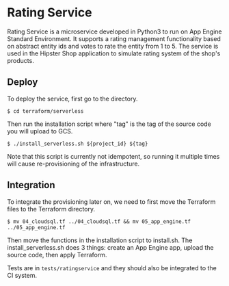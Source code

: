 # Rating Service

Rating Service is a microservice developed in Python3 to run on App Engine Standard Environment. It supports a rating management functionality based on abstract entity ids and votes to rate the entity from 1 to 5. The service is used in the Hipster Shop application to simulate rating system of the shop's products.

## Deploy

To deploy the service, first go to the directory.
```
$ cd terraform/serverless
```

Then run the installation script where "tag" is the tag of the source code you will upload to GCS.

```
$ ./install_serverless.sh ${project_id} ${tag}
```

Note that this script is currently not idempotent, so running it multiple times will cause re-provisioning of the infrastructure.

## Integration

To integrate the provisioning later on, we need to first move the Terraform files to the Terraform directory.
```
$ mv 04_cloudsql.tf ../04_cloudsql.tf && mv 05_app_engine.tf ../05_app_engine.tf
```

Then move the functions in the installation script to install.sh. The install_serverless.sh does 3 things: create an App Engine app, upload the source code, then apply Terraform.

Tests are in `tests/ratingservice` and they should also be integrated to the CI system.
